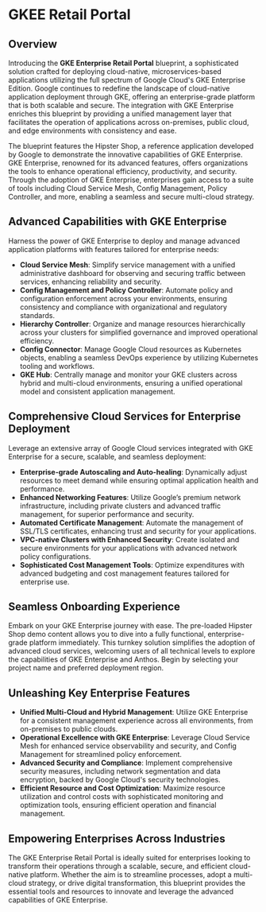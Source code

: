 # GKEE Retail Portal

## Overview

Introducing the **GKE Enterprise Retail Portal** blueprint, a sophisticated solution crafted for deploying cloud-native, microservices-based applications utilizing the full spectrum of Google Cloud's GKE Enterprise Edition. Google continues to redefine the landscape of cloud-native application deployment through GKE, offering an enterprise-grade platform that is both scalable and secure. The integration with GKE Enterprise enriches this blueprint by providing a unified management layer that facilitates the operation of applications across on-premises, public cloud, and edge environments with consistency and ease.

The blueprint features the Hipster Shop, a reference application developed by Google to demonstrate the innovative capabilities of GKE Enterprise. GKE Enterprise, renowned for its advanced features, offers organizations the tools to enhance operational efficiency, productivity, and security. Through the adoption of GKE Enterprise, enterprises gain access to a suite of tools including Cloud Service Mesh, Config Management, Policy Controller, and more, enabling a seamless and secure multi-cloud strategy.

## Advanced Capabilities with GKE Enterprise

Harness the power of GKE Enterprise to deploy and manage advanced application platforms with features tailored for enterprise needs:

- **Cloud Service Mesh**: Simplify service management with a unified administrative dashboard for observing and securing traffic between services, enhancing reliability and security.
- **Config Management and Policy Controller**: Automate policy and configuration enforcement across your environments, ensuring consistency and compliance with organizational and regulatory standards.
- **Hierarchy Controller**: Organize and manage resources hierarchically across your clusters for simplified governance and improved operational efficiency.
- **Config Connector**: Manage Google Cloud resources as Kubernetes objects, enabling a seamless DevOps experience by utilizing Kubernetes tooling and workflows.
- **GKE Hub**: Centrally manage and monitor your GKE clusters across hybrid and multi-cloud environments, ensuring a unified operational model and consistent application management.

## Comprehensive Cloud Services for Enterprise Deployment

Leverage an extensive array of Google Cloud services integrated with GKE Enterprise for a secure, scalable, and seamless deployment:

- **Enterprise-grade Autoscaling and Auto-healing**: Dynamically adjust resources to meet demand while ensuring optimal application health and performance.
- **Enhanced Networking Features**: Utilize Google’s premium network infrastructure, including private clusters and advanced traffic management, for superior performance and security.
- **Automated Certificate Management**: Automate the management of SSL/TLS certificates, enhancing trust and security for your applications.
- **VPC-native Clusters with Enhanced Security**: Create isolated and secure environments for your applications with advanced network policy configurations.
- **Sophisticated Cost Management Tools**: Optimize expenditures with advanced budgeting and cost management features tailored for enterprise use.

## Seamless Onboarding Experience

Embark on your GKE Enterprise journey with ease. The pre-loaded Hipster Shop demo content allows you to dive into a fully functional, enterprise-grade platform immediately. This turnkey solution simplifies the adoption of advanced cloud services, welcoming users of all technical levels to explore the capabilities of GKE Enterprise and Anthos. Begin by selecting your project name and preferred deployment region.

## Unleashing Key Enterprise Features

- **Unified Multi-Cloud and Hybrid Management**: Utilize GKE Enterprise for a consistent management experience across all environments, from on-premises to public clouds.
- **Operational Excellence with GKE Enterprise**: Leverage Cloud Service Mesh for enhanced service observability and security, and Config Management for streamlined policy enforcement.
- **Advanced Security and Compliance**: Implement comprehensive security measures, including network segmentation and data encryption, backed by Google Cloud's security technologies.
- **Efficient Resource and Cost Optimization**: Maximize resource utilization and control costs with sophisticated monitoring and optimization tools, ensuring efficient operation and financial management.

## Empowering Enterprises Across Industries

The GKE Enterprise Retail Portal is ideally suited for enterprises looking to transform their operations through a scalable, secure, and efficient cloud-native platform. Whether the aim is to streamline processes, adopt a multi-cloud strategy, or drive digital transformation, this blueprint provides the essential tools and resources to innovate and leverage the advanced capabilities of GKE Enterprise.

